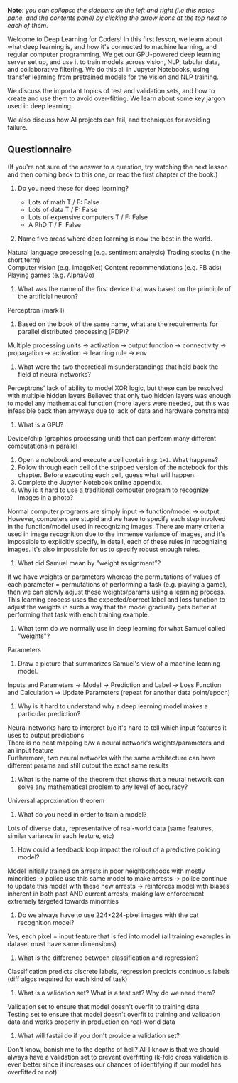 **Note**: *you can collapse the sidebars on the left and right (i.e this notes pane, and the contents pane) by clicking the arrow icons at the top next to each of them.*

Welcome to Deep Learning for Coders! In this first lesson, we learn about what deep learning is, and how it's connected to machine learning, and regular computer programming. We get our GPU-powered deep learning server set up, and use it to train models across vision, NLP, tabular data, and collaborative filtering. We do this all in Jupyter Notebooks, using transfer learning from pretrained models for the vision and NLP training.

We discuss the important topics of test and validation sets, and how to create and use them to avoid over-fitting. We learn about some key jargon used in deep learning.

We also discuss how AI projects can fail, and techniques for avoiding failure.

## Questionnaire

(If you're not sure of the answer to a question, try watching the next lesson and then coming back to this one, or read the first chapter of the book.)

1. Do you need these for deep learning?

   - Lots of math T / F: False
   - Lots of data T / F: False
   - Lots of expensive computers T / F: False
   - A PhD T / F: False
   
1. Name five areas where deep learning is now the best in the world.

Natural language processing (e.g. sentiment analysis)
Trading stocks (in the short term)  
Computer vision  (e.g. ImageNet)
Content recommendations  (e.g. FB ads)  
Playing games (e.g. AlphaGo)

1. What was the name of the first device that was based on the principle of the artificial neuron?

Perceptron (mark I)

1. Based on the book of the same name, what are the requirements for parallel distributed processing (PDP)?

Multiple processing units -> activation -> output function -> connectivity -> propagation -> activation -> learning rule -> env

1. What were the two theoretical misunderstandings that held back the field of neural networks?

Perceptrons' lack of ability to model XOR logic, but these can be resolved with multiple hidden layers
Believed that only two hidden layers was enough to model any mathematical function (more layers were needed, but this was infeasible back then anyways due to lack of data and hardware constraints)

1. What is a GPU?

Device/chip (graphics processing unit) that can perform many different computations in parallel

1. Open a notebook and execute a cell containing: `1+1`. What happens?
1. Follow through each cell of the stripped version of the notebook for this chapter. Before executing each cell, guess what will happen.
1. Complete the Jupyter Notebook online appendix.
1. Why is it hard to use a traditional computer program to recognize images in a photo?

Normal computer programs are simply input -> function/model -> output. However, computers are stupid and we have to specify each step involved in the function/model used in recognizing images. There are many criteria used in image recognition due to the immense variance of images, and it's impossible to explicitly specify, in detail, each of these rules in recognizing images. It's also impossible for us to specify robust enough rules.

1. What did Samuel mean by "weight assignment"?

If we have weights or parameters whereas the permutations of values of each parameter = permutations of performing a task (e.g. playing a game), then we can slowly adjust these weights/params using a learning process. This learning process uses the expected/correct label and loss function to adjust the weights in such a way that the model gradually gets better at performing that task with each training example.

1. What term do we normally use in deep learning for what Samuel called "weights"?

Parameters

1. Draw a picture that summarizes Samuel's view of a machine learning model.

Inputs and Parameters -> Model -> Prediction and Label -> Loss Function and Calculation -> Update Parameters (repeat for another data point/epoch)

1. Why is it hard to understand why a deep learning model makes a particular prediction?

Neural networks hard to interpret b/c it's hard to tell which input features it uses to output predictions  
There is no neat mapping b/w a neural network's weights/parameters and an input feature  
Furthermore, two neural networks with the same architecture can have different params and still output the exact same results  

1. What is the name of the theorem that shows that a neural network can solve any mathematical problem to any level of accuracy?

Universal approximation theorem

1. What do you need in order to train a model?

Lots of diverse data, representative of real-world data (same features, similar variance in each feature, etc)

1. How could a feedback loop impact the rollout of a predictive policing model?

Model initially trained on arrests in poor neighborhoods with mostly minorities -> police use this same model to make arrests -> police continue to update this model with these new arrests -> reinforces model with biases inherent in both past AND current arrests, making law enforcement extremely targeted towards minorities  

1. Do we always have to use 224×224-pixel images with the cat recognition model?

Yes, each pixel = input feature that is fed into model (all training examples in dataset must have same dimensions)

1. What is the difference between classification and regression?

Classification predicts discrete labels, regression predicts continuous labels (diff algos required for each kind of task)  

1. What is a validation set? What is a test set? Why do we need them?

Validation set to ensure that model doesn't overfit to training data  
Testing set to ensure that model doesn't overfit to training and validation data and works properly in production on real-world data  

1. What will fastai do if you don't provide a validation set?

Don't know, banish me to the depths of hell? All I know is that we should always have a validation set to prevent overfitting (k-fold cross validation is even better since it increases our chances of identifying if our model has overfitted or not)  
